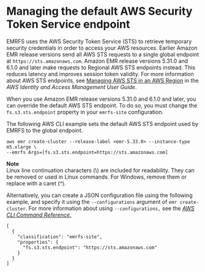 # Managing the default AWS Security Token Service endpoint<a name="emr-emrfs-sts-endpoint"></a>

EMRFS uses the AWS Security Token Service \(STS\) to retrieve temporary security credentials in order to access your AWS resources\. Earlier Amazon EMR release versions send all AWS STS requests to a single global endpoint at `https://sts.amazonaws.com`\. Amazon EMR release versions 5\.31\.0 and 6\.1\.0 and later make requests to Regional AWS STS endpoints instead\. This reduces latency and improves session token validity\. For more information about AWS STS endpoints, see [Managing AWS STS in an AWS Region](https://docs.aws.amazon.com/IAM/latest/UserGuide/id_credentials_temp_enable-regions.html) in the *AWS Identity and Access Management User Guide*\.

When you use Amazon EMR release versions 5\.31\.0 and 6\.1\.0 and later, you can override the default AWS STS endpoint\. To do so, you must change the `fs.s3.sts.endpoint` property in your `emrfs-site` configuration\.

The following AWS CLI example sets the default AWS STS endpoint used by EMRFS to the global endpoint\.

```
aws emr create-cluster --release-label <emr-5.33.0> --instance-type m5.xlarge \
--emrfs Args=[fs.s3.sts.endpoint=https://sts.amazonaws.com]
```

**Note**  
Linux line continuation characters \(\\\) are included for readability\. They can be removed or used in Linux commands\. For Windows, remove them or replace with a caret \(^\)\.

Alternatively, you can create a JSON configuration file using the following example, and specify it using the `--configurations` argument of `emr create-cluster`\. For more information about using `--configurations,` see the [*AWS CLI Command Reference*\.](https://awscli.amazonaws.com/v2/documentation/api/latest/reference/emr/create-cluster.html)

```
[
  {
    "classification": "emrfs-site",
    "properties": {
      "fs.s3.sts.endpoint": "https://sts.amazonaws.com"
    }
  }
]
```